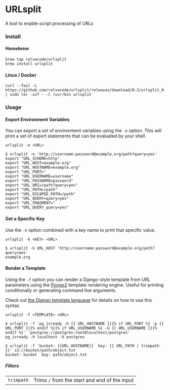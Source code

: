 # URLsplit

A tool to enable script processing of URLs


### Install

#### Homebrew

```
brew tap relvacode/urlsplit
brew install urlsplit
```

#### Linux / Docker

```
curl --fail -L https://github.com/relvacode/urlsplit/releases/download/0.2/urlsplit_0.2_linux_x86_64.tar.gz | sudo tar -xzf - -C /usr/bin urlsplit
```

### Usage

#### Export Environment Variables

You can export a set of environment variables using the `-e` option.
This will print a set of export statements that can be evaluated by your shell.

```
urlsplit -e <URL>
```

```
$ urlsplit -e 'http://username:password@example.org/path?query=yes'
export "URL_SCHEME=http"
export "URL_HOST=example.org"
export "URL_HOSTNAME=example.org"
export "URL_PORT="
export "URL_USERNAME=username"
export "URL_PASSWORD=password"
export "URL_URI=/path?query=yes"
export "URL_PATH=/path"
export "URL_ESCAPED_PATH=/path"
export "URL_QUERY=query=yes"
export "URL_FRAGMENT="
export "URL_QUERY_query=yes"
```

#### Get a Specific Key

Use the `-k` option combined with a key name to print that specific value.

```
urlsplit -k <KEY> <URL>
```

```
$ urlsplit -k URL_HOST 'http://username:password@example.org/path?query=yes'
example.org
```

#### Render a Template

Using the `-f` option you can render a Django-style template from URL parameters using the [Pongo2](https://github.com/flosch/pongo2) template rendering engine.
Useful for printing conditionally or generating command line arguments.

Check out [the Django template language](https://docs.djangoproject.com/en/dev/topics/templates/#the-django-template-language) for details on how to use this syntax.

```
urlsplit -f <TEMPLATE> <URL>
```

```
$ urlsplit -f 'pg_isready -h {{ URL_HOSTNAME }}{% if URL_PORT %} -p {{ URL_PORT }}{% endif %}{% if URL_USERNAME %} -U {{ URL_USERNAME }}{% endif %}' 'postgres://postgres:root@localhost/postgres'
pg_isready -h localhost -U postgres
```


```
$ urlsplit -f 'bucket: {{URL_HOSTNAME}}  key: {{ URL_PATH | trimpath }}' s3://bucket/path/object.txt
bucket: bucket  key: path/object.txt
```

##### Filters

| | |
| ----- | ---- |
| `trimpath` | Trims `/` from the start and end of the input |